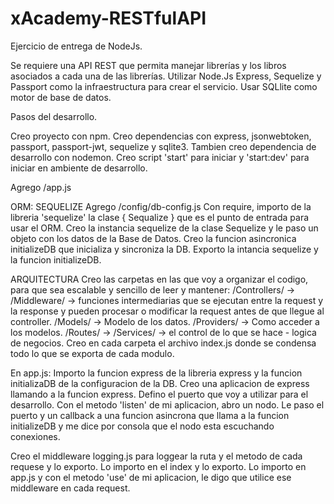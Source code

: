 # xAcademy-RESTfulAPI

Ejercicio de entrega de NodeJs.

Se requiere una API REST que permita manejar librerías y los libros asociados a cada una de
las librerías. Utilizar Node.Js Express, Sequelize y Passport como la infraestructura para crear
el servicio. Usar SQLlite como motor de base de datos.


Pasos del desarrollo.

Creo proyecto con npm. Creo dependencias con express, jsonwebtoken, passport, passport-jwt, sequelize y sqlite3. Tambien creo dependencia de desarrollo con nodemon. Creo script 'start' para iniciar y 'start:dev' para iniciar en ambiente de desarrollo.

Agrego /app.js

ORM: SEQUELIZE
Agrego /config/db-config.js
Con require, importo de la libreria 'sequelize' la clase { Sequalize } que es el punto de entrada para usar el ORM.
Creo la instancia sequelize de la clase Sequelize y le paso un objeto con los datos de la Base de Datos.
Creo la funcion asincronica initializeDB que inicializa y sincroniza la DB.
Exporto la intancia sequelize y la funcion initializeDB.

ARQUITECTURA
Creo las carpetas en las que voy a organizar el codigo, para que sea escalable y sencillo de leer y mantener:
/Controllers/ -> 
/Middleware/ -> funciones intermediarias que se ejecutan entre la request y la response y pueden procesar o modificar la request antes de que llegue al controller.
/Models/ -> Modelo de los datos.
/Providers/ -> Como acceder a los modelos.
/Routes/ -> 
/Services/ -> el control de lo que se hace - logica de negocios.
Creo en cada carpeta el archivo index.js donde se condensa todo lo que se exporta de cada modulo.

En app.js:
Importo la funcion express de la libreria express y la funcion initializaDB de la configuracion de la DB.
Creo una aplicacion de express llamando a la funcion express.
Defino el puerto que voy a utilizar para el desarrollo.
Con el metodo 'listen' de mi aplicacion, abro un nodo. Le paso el puerto y un callback a una funcion asincrona que llama a la funcion initializeDB y me dice por consola que el nodo esta escuchando conexiones.

Creo el middleware logging.js para loggear la ruta y el metodo de cada requese y lo exporto. Lo importo en el index y lo exporto. Lo importo en app.js y con el metodo 'use' de mi aplicacion, le digo que utilice ese middleware en cada request.

